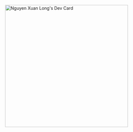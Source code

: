 <a href="https://app.daily.dev/longnxw"><img src="https://api.daily.dev/devcards/d9f6eb5c54ab4145a281ad8c30684651.png?r=ued" width="400" alt="Nguyen Xuan Long's Dev Card"/></a>
